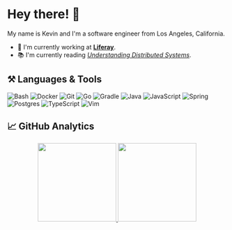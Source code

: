 # Hey there! 👋

My name is Kevin and I'm a software engineer from Los Angeles, California.

- 💼 I'm currently working at **[Liferay](https://liferay.com)**.
- 📚 I'm currently reading *[Understanding Distributed Systems](https://understandingdistributed.systems)*.

## ⚒️ Languages & Tools

![Bash](https://img.shields.io/badge/-Bash-F8F8FF?style=flat&logo=gnu-bash&logoColor=4EAA25)
![Docker](https://img.shields.io/badge/-Docker-F8F8FF?style=flat&logo=docker&logoColor=1993EF)
![Git](https://img.shields.io/badge/-Git-F8F8FF?style=flat&logo=git)
![Go](https://img.shields.io/badge/-Go-F8F8FF?style=flat&logo=go)
![Gradle](https://img.shields.io/badge/-Gradle-F8F8FF?style=flat&logo=gradle&logoColor=02303A)
![Java](https://img.shields.io/badge/-Java-F8F8FF?style=flat&logo=coffeescript&logoColor=FFA500)
![JavaScript](https://img.shields.io/badge/-JavaScript-F8F8FF?style=flat&logo=javascript)
![Spring](https://img.shields.io/badge/-Spring-F8F8FF?style=flat&logo=spring)
![Postgres](https://img.shields.io/badge/-SQL-F8F8FF?style=flat&logo=postgresql)
![TypeScript](https://img.shields.io/badge/-TypeScript-F8F8FF?style=flat&logo=typescript&logoColor=2D79C7)
![Vim](https://img.shields.io/badge/-Vim-F8F8FF?style=flat&logo=vim&logoColor=019733)

## 📈 GitHub Analytics

<p align="center">
<a href="https://github.com/kevhlee">
  <img height="180em" src="https://github-readme-stats-eight-theta.vercel.app/api?username=kevhlee&show_icons=true&theme=default&include_all_commits=true&count_private=true"/>
  <img height="180em" src="https://github-readme-stats-eight-theta.vercel.app/api/top-langs/?username=kevhlee&layout=compact&langs_count=8&theme=default"/>
</a>
</p>

<!--
&#x200B;
Resources:
  - https://github.com/coderjojo/creative-profile-readme
  - https://github-profile-trophy.vercel.app/?username=kevhlee&theme=default&margin-w=15&margin-h=15&column=7&v=2
  - https://github.com/simple-icons/simple-icons/blob/develop/slugs.md
-->
